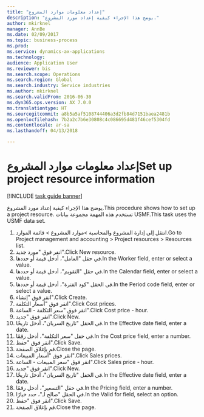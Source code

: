 ```yaml
--- 
title: "إعداد معلومات موارد المشروع"
description: "يوضح هذا الإجراء كيفية إعداد مورد المشروع."
author: mkirknel
manager: AnnBe
ms.date: 02/09/2017
ms.topic: business-process
ms.prod: 
ms.service: dynamics-ax-applications
ms.technology: 
audience: Application User
ms.reviewer: bis
ms.search.scope: Operations
ms.search.region: Global
ms.search.industry: Service industries
ms.author: mkirknel
ms.search.validFrom: 2016-06-30
ms.dyn365.ops.version: AX 7.0.0
ms.translationtype: HT
ms.sourcegitcommit: a8b5a5af5108744406a3d2fb84d7151baea2481b
ms.openlocfilehash: 7b2a2c7b6e30808c4c086695d481f46cef5304fd
ms.contentlocale: ar-sa
ms.lasthandoff: 04/13/2018

---
```

# <a name="set-up-project-resource-information"></a><span data-ttu-id="8c79f-103">إعداد معلومات موارد المشروع</span><span class="sxs-lookup"><span data-stu-id="8c79f-103">Set up project resource information</span></span>

[!INCLUDE [task guide banner](../../includes/task-guide-banner.md)]

<span data-ttu-id="8c79f-104">يوضح هذا الإجراء كيفية إعداد مورد المشروع.</span><span class="sxs-lookup"><span data-stu-id="8c79f-104">This procedure shows how to set up a project resource.</span></span> <span data-ttu-id="8c79f-105">تستخدم هذه المهمة مجموعة بيانات USMF.</span><span class="sxs-lookup"><span data-stu-id="8c79f-105">This task uses the USMF data set.</span></span>

1. <span data-ttu-id="8c79f-106">انتقل إلى إدارة المشروع والمحاسبة >موارد المشروع > قائمة الموارد.</span><span class="sxs-lookup"><span data-stu-id="8c79f-106">Go to Project management and accounting > Project resources > Resources list.</span></span>
2. <span data-ttu-id="8c79f-107">انقر فوق "مورد جديد".</span><span class="sxs-lookup"><span data-stu-id="8c79f-107">Click New resource.</span></span>
3. <span data-ttu-id="8c79f-108">في حقل "العامل"، أدخل قيمة أو حددها.</span><span class="sxs-lookup"><span data-stu-id="8c79f-108">In the Worker field, enter or select a value.</span></span>
4. <span data-ttu-id="8c79f-109">في حقل "التقويم"، أدخل قيمة أو حددها.</span><span class="sxs-lookup"><span data-stu-id="8c79f-109">In the Calendar field, enter or select a value.</span></span>
5. <span data-ttu-id="8c79f-110">في الحقل "كود الفترة‬"، أدخل قيمة أو حددها.</span><span class="sxs-lookup"><span data-stu-id="8c79f-110">In the Period code field, enter or select a value.</span></span>
6. <span data-ttu-id="8c79f-111">انقر فوق "إنشاء".</span><span class="sxs-lookup"><span data-stu-id="8c79f-111">Click Create.</span></span>
7. <span data-ttu-id="8c79f-112">انقر فوق "أسعار التكلفة".</span><span class="sxs-lookup"><span data-stu-id="8c79f-112">Click Cost prices.</span></span>
8. <span data-ttu-id="8c79f-113">انقر فوق "سعر التكلفة - الساعة".</span><span class="sxs-lookup"><span data-stu-id="8c79f-113">Click Cost price - hour.</span></span>
9. <span data-ttu-id="8c79f-114">انقر فوق "جديد".</span><span class="sxs-lookup"><span data-stu-id="8c79f-114">Click New.</span></span>
10. <span data-ttu-id="8c79f-115">في الحقل "تاريخ السريان"، أدخل تاريخًا.</span><span class="sxs-lookup"><span data-stu-id="8c79f-115">In the Effective date field, enter a date.</span></span>
11. <span data-ttu-id="8c79f-116">في حقل "سعر التكلفة"، أدخل رقمًا.</span><span class="sxs-lookup"><span data-stu-id="8c79f-116">In the Cost price field, enter a number.</span></span>
12. <span data-ttu-id="8c79f-117">انقر فوق "حفظ".</span><span class="sxs-lookup"><span data-stu-id="8c79f-117">Click Save.</span></span>
13. <span data-ttu-id="8c79f-118">قم بإغلاق الصفحة.</span><span class="sxs-lookup"><span data-stu-id="8c79f-118">Close the page.</span></span>
14. <span data-ttu-id="8c79f-119">انقر فوق "أسعار المبيعات".</span><span class="sxs-lookup"><span data-stu-id="8c79f-119">Click Sales prices.</span></span>
15. <span data-ttu-id="8c79f-120">انقر فوق "سعر المبيعات - الساعة".</span><span class="sxs-lookup"><span data-stu-id="8c79f-120">Click Sales price - hour.</span></span>
16. <span data-ttu-id="8c79f-121">انقر فوق "جديد".</span><span class="sxs-lookup"><span data-stu-id="8c79f-121">Click New.</span></span>
17. <span data-ttu-id="8c79f-122">في الحقل "تاريخ السريان"، أدخل تاريخًا.</span><span class="sxs-lookup"><span data-stu-id="8c79f-122">In the Effective date field, enter a date.</span></span>
18. <span data-ttu-id="8c79f-123">في حقل "التسعير‬"، أدخل رقمًا.</span><span class="sxs-lookup"><span data-stu-id="8c79f-123">In the Pricing field, enter a number.</span></span>
19. <span data-ttu-id="8c79f-124">في الحقل "صالح لـ"، حدد خيارًا.</span><span class="sxs-lookup"><span data-stu-id="8c79f-124">In the Valid for field, select an option.</span></span>
20. <span data-ttu-id="8c79f-125">انقر فوق "حفظ".</span><span class="sxs-lookup"><span data-stu-id="8c79f-125">Click Save.</span></span>
21. <span data-ttu-id="8c79f-126">قم بإغلاق الصفحة.</span><span class="sxs-lookup"><span data-stu-id="8c79f-126">Close the page.</span></span>


